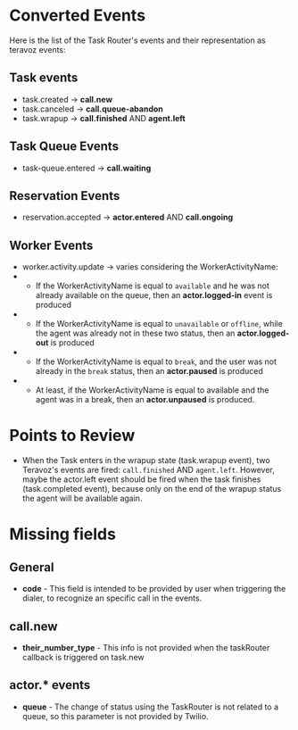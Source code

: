 # Converted Events

Here is the list of the Task Router's events and their representation as teravoz events:

## Task events
* task.created -> **call.new**
* task.canceled -> **call.queue-abandon**
* task.wrapup -> **call.finished** AND **agent.left**

## Task Queue Events
* task-queue.entered -> **call.waiting**


## Reservation Events
* reservation.accepted -> **actor.entered** AND **call.ongoing**

## Worker Events
*  worker.activity.update -> varies considering the WorkerActivityName:
* * If the WorkerActivityName is equal to `available` and he was not already available on the queue, then an **actor.logged-in** event is produced
* * If the WorkerActivityName is equal to `unavailable` or `offline`, while the agent was already not in these two status, then an **actor.logged-out** is produced
* * If the WorkerActivityName is equal to `break`, and the user was not already in the `break` status, then an **actor.paused** is produced
* * At least, if the WorkerActivityName is equal to available and the agent was in a break, then an **actor.unpaused** is produced.

# Points to Review

* When the Task enters in the wrapup state (task.wrapup event), two Teravoz's events are fired: `call.finished` AND `agent.left`. However, maybe the actor.left event should be fired when the task finishes (task.completed event), because only on the end of the wrapup status the agent will be available again. 


# Missing fields

## General

* **code** - This field is intended to be provided by user when triggering the dialer, to recognize an specific call in the events.

## call.new

* **their_number_type** - This info is not provided when the taskRouter callback is triggered on task.new

## actor.* events

* **queue** - The change of status using the TaskRouter is not related to a queue, so this parameter is not provided by Twilio.

